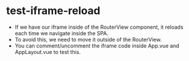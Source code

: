 # test-iframe-reload

- If we have our iframe inside of the RouterView component, it reloads each time we navigate inside the SPA.
- To avoid this, we need to move it outside of the RouterView.
- You can comment/uncomment the iframe code inside App.vue and AppLayout.vue to test this.